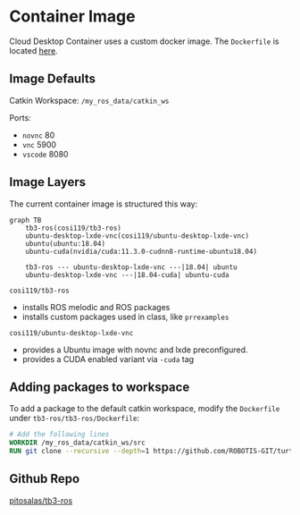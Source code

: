 # Container Image

Cloud Desktop Container uses a custom docker image. The `Dockerfile` is located [here](https://github.com/pitosalas/tb3-ros).

## Image Defaults

Catkin Workspace: `/my_ros_data/catkin_ws`

Ports:

- `novnc` 80
- `vnc` 5900
- `vscode` 8080

## Image Layers

The current container image is structured this way:

```mermaid
graph TB
    tb3-ros(cosi119/tb3-ros)
    ubuntu-desktop-lxde-vnc(cosi119/ubuntu-desktop-lxde-vnc)
    ubuntu(ubuntu:18.04)
    ubuntu-cuda(nvidia/cuda:11.3.0-cudnn8-runtime-ubuntu18.04)

    tb3-ros --- ubuntu-desktop-lxde-vnc ---|18.04| ubuntu
    ubuntu-desktop-lxde-vnc ---|18.04-cuda| ubuntu-cuda
```

`cosi119/tb3-ros`
  - installs ROS melodic and ROS packages
  - installs custom packages used in class, like `prrexamples`

`cosi119/ubuntu-desktop-lxde-vnc`
  - provides a Ubuntu image with novnc and lxde preconfigured.
  - provides a CUDA enabled variant via `-cuda` tag

## Adding packages to workspace

To add a package to the default catkin workspace, modify the `Dockerfile` under `tb3-ros/tb3-ros/Dockerfile`:

```dockerfile
# Add the following lines
WORKDIR /my_ros_data/catkin_ws/src
RUN git clone --recursive --depth=1 https://github.com/ROBOTIS-GIT/turtlebot3_msgs.git
```

## Github Repo

[pitosalas/tb3-ros](https://github.com/pitosalas/tb3-ros)
